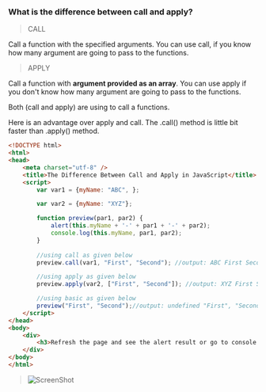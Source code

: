 ### What is the difference between call and apply?

> CALL

Call a function with the specified arguments. You can use call, if you know how many argument are going to pass to the functions.

>APPLY

Call a function with <b>argument provided as an array</b>. You can use apply if you don't know how many argument are going to pass to the functions.

Both (call and apply) are using to call a functions.

Here is an advantage over apply and call. The .call() method is little bit faster than .apply() method.

```html
<!DOCTYPE html>
<html>
<head>
    <meta charset="utf-8" />
    <title>The Difference Between Call and Apply in JavaScript</title>
    <script>
        var var1 = {myName: "ABC", };

        var var2 = {myName: "XYZ"};

        function preview(par1, par2) {
            alert(this.myName + '-' + par1 + '-' + par2);
            console.log(this.myName, par1, par2);
        }
		
        //using call as given below
        preview.call(var1, "First", "Second"); //output: ABC First Second

        //using apply as given below
        preview.apply(var2, ["First", "Second"]); //output: XYZ First Second

        //using basic as given below
        preview("First", "Second");//output: undefined "First", "Second"
    </script>
</head>
<body>
    <div>
        <h3>Refresh the page and see the alert result or go to console window and see the result.</h3>
    </div>
</body>
</html>
```

>![ScreenShot](https://cloud.githubusercontent.com/assets/6780840/26689832/af6b7698-4714-11e7-928b-68d81f697bcd.png)
